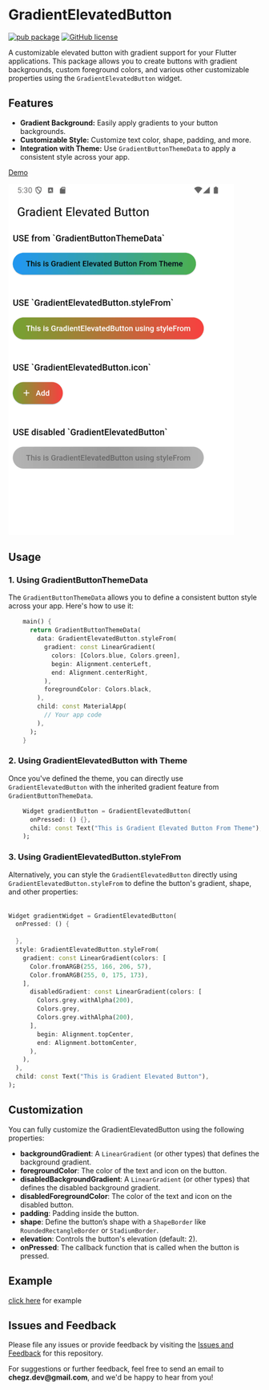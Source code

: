 
# GradientElevatedButton

[![pub package](https://img.shields.io/pub/v/gradient_elevated_button)](https://pub.dartlang.org/packages/gradient_elevated_button)
[![GitHub license](https://img.shields.io/github/license/ChegzDev/gradient_elevated_button
)](https://github.com/ChegzDev/gradient_elevated_button/blob/master/LICENSE) 


A customizable elevated button with gradient support for your Flutter applications. This package allows you to create buttons with gradient backgrounds, custom foreground colors, and various other customizable properties using the `GradientElevatedButton` widget.

## Features

- **Gradient Background:** Easily apply gradients to your button backgrounds.
- **Customizable Style:** Customize text color, shape, padding, and more.
- **Integration with Theme:** Use `GradientButtonThemeData` to apply a consistent style across your app.


[Demo](https://github.com/ChegzDev/gradient_elevated_button/blob/master/example/lib/main.dart)


![](screen_shot/sample.png)

## Usage

### 1. Using GradientButtonThemeData

The `GradientButtonThemeData` allows you to define a consistent button style across your app. Here's how to use it:

```dart
    main() {
      return GradientButtonThemeData(
        data: GradientElevatedButton.styleFrom(
          gradient: const LinearGradient(
            colors: [Colors.blue, Colors.green],
            begin: Alignment.centerLeft,
            end: Alignment.centerRight,
          ),
          foregroundColor: Colors.black,
        ),
        child: const MaterialApp(
          // Your app code
        ),
      );
    }
```
### 2. Using GradientElevatedButton with Theme

Once you've defined the theme, you can directly use `GradientElevatedButton` with the inherited gradient feature from `GradientButtonThemeData`.

```dart
    Widget gradientButton = GradientElevatedButton(
      onPressed: () {},
      child: const Text("This is Gradient Elevated Button From Theme"),
    );
```
### 3. Using GradientElevatedButton.styleFrom

Alternatively, you can style the `GradientElevatedButton` directly using `GradientElevatedButton.styleFrom` to define the button's gradient, shape, and other properties:

```dart

Widget gradientWidget = GradientElevatedButton(
  onPressed: () {

  },
  style: GradientElevatedButton.styleFrom(
    gradient: const LinearGradient(colors: [
      Color.fromARGB(255, 166, 206, 57),
      Color.fromARGB(255, 0, 175, 173),
    ],
      disabledGradient: const LinearGradient(colors: [
        Colors.grey.withAlpha(200),
        Colors.grey,
        Colors.grey.withAlpha(200),
      ],
        begin: Alignment.topCenter,
        end: Alignment.bottomCenter,
      ),
    ),
  ),
  child: const Text("This is Gradient Elevated Button"),
);
```  

## Customization
You can fully customize the GradientElevatedButton using the following properties:

- **backgroundGradient**: A `LinearGradient` (or other types) that defines the background gradient.
- **foregroundColor**: The color of the text and icon on the button.
- **disabledBackgroundGradient**: A `LinearGradient` (or other types) that defines the disabled background gradient.
- **disabledForegroundColor**: The color of the text and icon on the disabled button.
- **padding**: Padding inside the button.
- **shape**: Define the button’s shape with a `ShapeBorder` like `RoundedRectangleBorder` or `StadiumBorder`.
- **elevation**: Controls the button's elevation (default: 2).
- **onPressed**: The callback function that is called when the button is pressed.

## Example

[click here](https://github.com/ChegzDev/gradient_elevated_button/blob/master/example/lib/main.dart) for example


## Issues and Feedback

Please file any issues or provide feedback by visiting the [Issues and Feedback](https://github.com/ChegzDev/gradient_elevated_button/issues/new) for this repository.

For suggestions or further feedback, feel free to send an email to __chegz.dev@gmail.com__, and we'd be happy to hear from you!




